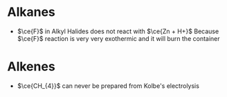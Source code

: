 # Alkanes
- $\ce{F}$ in Alkyl Halides does not react with $\ce{Zn + H+}$
	  Because $\ce{F}$ reaction is very very exothermic and it will burn the container
# Alkenes
- $\ce{CH_{4}}$ can never be prepared from Kolbe's electrolysis

	